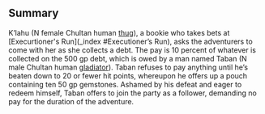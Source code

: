 ## Summary

K’lahu (N female Chultan human [thug](https://www.dndbeyond.com/monsters/17035-thug)), a bookie who takes bets at [Execurtioner's Run](_index #Executioner’s Run), asks the adventurers to come with her as she collects a debt. The pay is 10 percent of whatever is collected on the 500 gp debt, which is owed by a man named Taban (N male Chultan human [gladiator](https://www.dndbeyond.com/monsters/16903-gladiator)). Taban refuses to pay anything until he’s beaten down to 20 or fewer hit points, whereupon he offers up a pouch containing ten 50 gp gemstones. Ashamed by his defeat and eager to redeem himself, Taban offers to join the party as a follower, demanding no pay for the duration of the adventure.